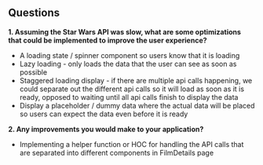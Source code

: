 ## Questions

**1. Assuming the Star Wars API was slow, what are some optimizations that could be implemented to improve the user experience?**
* A loading state / spinner component so users know that it is loading
* Lazy loading - only loads the data that the user can see as soon as possible
* Staggered loading display - if there are multiple api calls happening, we could separate out the different api calls so it will load as soon as it is ready, opposed to waiting until all api calls finish to display the data
* Display a placeholder / dummy data where the actual data will be placed so users can expect the data even before it is ready

**2. Any improvements you would make to your application?**
* Implementing a helper function or HOC for handling the API calls that are separated into different components in FilmDetails page